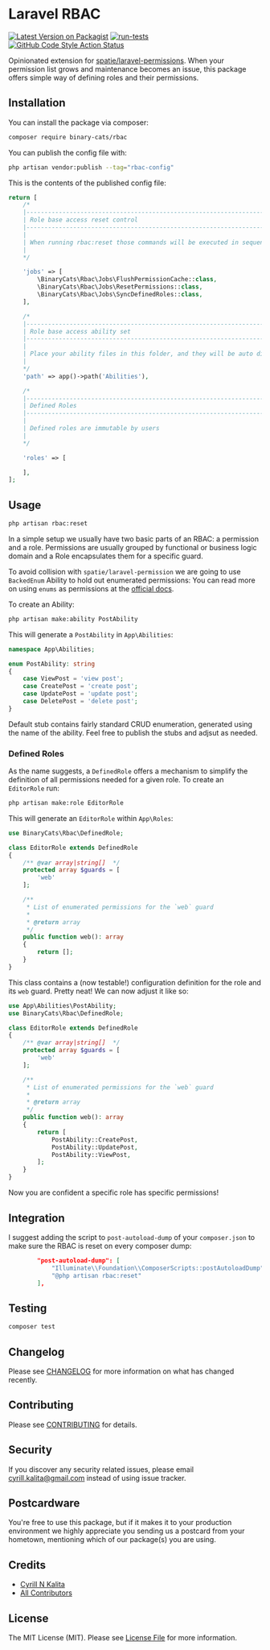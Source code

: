 # Laravel RBAC

[![Latest Version on Packagist](https://img.shields.io/packagist/v/binary-cats/rbac.svg?style=flat-square)](https://packagist.org/packages/binary-cats/rbac)
[![run-tests](https://github.com/binary-cats/rbac/actions/workflows/run-tests.yml/badge.svg)](https://github.com/binary-cats/rbac/actions/workflows/run-tests.yml)
[![GitHub Code Style Action Status](https://img.shields.io/github/actions/workflow/status/binary-cats/rbac/fix-php-code-style-issues.yml?branch=main&label=code%20style&style=flat-square)](https://github.com/binary-cats/rbac/actions?query=workflow%3A"Fix+PHP+code+style+issues"+branch%3Amain)

Opinionated extension for [spatie/laravel-permissions](https://spatie.be/docs/laravel-permission/v6/introduction).
When your permission list grows and maintenance becomes an issue, this package offers simple way of defining roles and their permissions.  

## Installation

You can install the package via composer:

```bash
composer require binary-cats/rbac
```

You can publish the config file with:

```bash
php artisan vendor:publish --tag="rbac-config"
```

This is the contents of the published config file:

```php
return [
    /*
    |--------------------------------------------------------------------------
    | Role base access reset control
    |--------------------------------------------------------------------------
    |
    | When running rbac:reset those commands will be executed in sequence
    |
    */

    'jobs' => [
        \BinaryCats\Rbac\Jobs\FlushPermissionCache::class,
        \BinaryCats\Rbac\Jobs\ResetPermissions::class,
        \BinaryCats\Rbac\Jobs\SyncDefinedRoles::class,
    ],

    /*
    |--------------------------------------------------------------------------
    | Role base access ability set
    |--------------------------------------------------------------------------
    |
    | Place your ability files in this folder, and they will be auto discovered
    |
    */
    'path' => app()->path('Abilities'),

    /*
    |--------------------------------------------------------------------------
    | Defined Roles
    |--------------------------------------------------------------------------
    |
    | Defined roles are immutable by users
    |
    */

    'roles' => [

    ],
];
```

## Usage

```bash
php artisan rbac:reset
```

In a simple setup we usually have two basic parts of an RBAC: a permission and a role. 
Permissions are usually grouped by functional or business logic domain and a Role encapsulates them for a specific guard.

To avoid collision with `spatie/laravel-permission` we are going to use `BackedEnum` Ability to hold out enumerated permissions:
You can read more on using `enums` as permissions at the [official docs](https://spatie.be/docs/laravel-permission/v6/basic-usage/enums). 

To create an Ability: 

```bash 
php artisan make:ability PostAbility
``` 

This will generate a `PostAbility` in `App\Abilities`:

```php
namespace App\Abilities;

enum PostAbility: string
{
    case ViewPost = 'view post';
    case CreatePost = 'create post';
    case UpdatePost = 'update post';
    case DeletePost = 'delete post';
}
```
Default stub contains fairly standard CRUD enumeration, generated using the name of the ability. Feel free to publish the stubs and adjsut as needed. 


### Defined Roles

As the name suggests, a `DefinedRole` offers a mechanism to simplify the definition of all permissions needed for a given role. 
To create an `EditorRole` run:

```bash 
php artisan make:role EditorRole
```

This will generate an `EditorRole` within `App\Roles`:

```php
use BinaryCats\Rbac\DefinedRole;

class EditorRole extends DefinedRole
{
    /** @var array|string[]  */
    protected array $guards = [
        'web'
    ];

    /**
     * List of enumerated permissions for the `web` guard
     *
     * @return array
     */
    public function web(): array
    {
        return [];
    }
}
```

This class contains a (now testable!) configuration definition for the role and its `web` guard. Pretty neat! 
We can now adjust it like so:

```php
use App\Abilities\PostAbility;
use BinaryCats\Rbac\DefinedRole;

class EditorRole extends DefinedRole
{
    /** @var array|string[]  */
    protected array $guards = [
        'web'
    ];

    /**
     * List of enumerated permissions for the `web` guard
     *
     * @return array
     */
    public function web(): array
    {
        return [
            PostAbility::CreatePost,
            PostAbility::UpdatePost,
            PostAbility::ViewPost,
        ];
    }
}
```
Now you are confident a specific role has specific permissions!

## Integration

I suggest adding the script to `post-autoload-dump` of your `composer.json` to make sure the RBAC is reset on every composer dump:

```json
        "post-autoload-dump": [
            "Illuminate\\Foundation\\ComposerScripts::postAutoloadDump",
            "@php artisan rbac:reset"
        ],
```

## Testing

```bash
composer test
```

## Changelog

Please see [CHANGELOG](CHANGELOG.md) for more information on what has changed recently.

## Contributing

Please see [CONTRIBUTING](CONTRIBUTING.md) for details.

## Security

If you discover any security related issues, please email cyrill.kalita@gmail.com instead of using issue tracker.

## Postcardware

You're free to use this package, but if it makes it to your production environment we highly appreciate you sending us a postcard from your hometown, mentioning which of our package(s) you are using.

## Credits

- [Cyrill N Kalita](https://github.com/cyrillkalita)
- [All Contributors](../../contributors)

## License

The MIT License (MIT). Please see [License File](LICENSE.md) for more information.
